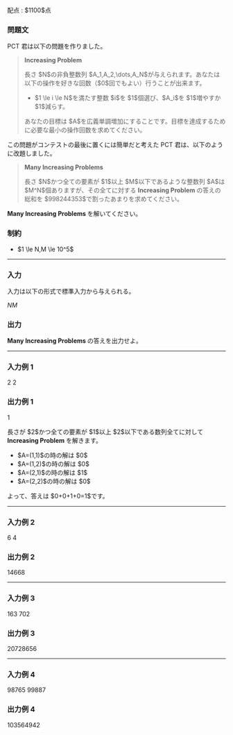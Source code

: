 
<div>

<span>

<span>

<p>
配点 : $1100$点
</p>

<div>

<section>

### **問題文**

<p>
PCT 君は以下の問題を作りました。
</p>

<blockquote>

<b>
Increasing Problem
</b>

<p>
長さ $N$の非負整数列 $A_1,A_2,\dots,A_N$が与えられます。あなたは以下の操作を好きな回数（$0$回でもよい）行うことが出来ます。
</p>

<ul>

<li>
$1 \le i \le N$を満たす整数 $i$を $1$個選び、$A_i$を $1$増やすか $1$減らす。
</li>

</ul>

<p>
あなたの目標は $A$を広義単調増加にすることです。目標を達成するために必要な最小の操作回数を求めてください。
</p>

</blockquote>

<p>
この問題がコンテストの最後に置くには簡単だと考えた PCT 君は、以下のように改題しました。
</p>

<blockquote>

<b>
Many Increasing Problems
</b>

<p>
長さ $N$かつ全ての要素が $1$以上 $M$以下であるような整数列 $A$は $M^N$個ありますが、その全てに対する 
<b>
Increasing Problem
</b>
の答えの総和を $998244353$で割ったあまりを求めてください。
</p>

</blockquote>

<p>

<b>
Many Increasing Problems
</b>
を解いてください。
</p>

</section>

</div>

<div>

<section>

### **制約**

<ul>

<li>
$1 \le N,M \le 10^5$
</li>

</ul>

</section>

</div>

---

<div>

<div>

<section>

### **入力**

<p>
入力は以下の形式で標準入力から与えられる。
</p>

<div>

$N$$M$
</div>

</section>

</div>

<div>

<section>

### **出力**

<p>

<b>
Many Increasing Problems
</b>
の答えを出力せよ。
</p>

</section>

</div>

</div>

---

<div>

<section>

### **入力例 1**

<div>

2 2

</div>

</section>

</div>

<div>

<section>

### **出力例 1**

<div>

1

</div>

<p>
長さが $2$かつ全ての要素が $1$以上 $2$以下である数列全てに対して 
<b>
Increasing Problem
</b>
を解きます。
</p>

<ul>

<li>
$A=(1,1)$の時の解は $0$
</li>

<li>
$A=(1,2)$の時の解は $0$
</li>

<li>
$A=(2,1)$の時の解は $1$
</li>

<li>
$A=(2,2)$の時の解は $0$
</li>

</ul>

<p>
よって、答えは $0+0+1+0=1$です。
</p>

</section>

</div>

---

<div>

<section>

### **入力例 2**

<div>

6 4

</div>

</section>

</div>

<div>

<section>

### **出力例 2**

<div>

14668

</div>

</section>

</div>

---

<div>

<section>

### **入力例 3**

<div>

163 702

</div>

</section>

</div>

<div>

<section>

### **出力例 3**

<div>

20728656

</div>

</section>

</div>

---

<div>

<section>

### **入力例 4**

<div>

98765 99887

</div>

</section>

</div>

<div>

<section>

### **出力例 4**

<div>

103564942

</div>

</section>

</div>

</span>

</span>

</div>
